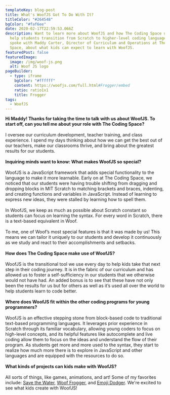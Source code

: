 ```yaml
---
templateKey: blog-post
title: What's WoofJS Got To Do With It?
titleColor: "#264548"
bgColor: "#faf6ee"
date: 2020-02-17T22:59:53.066Z
description: Want to learn more about WoofJS and how The Coding Space uses it to
  help students transition from Scratch to higher-level coding languages? We
  spoke with Maddy Carter, Director of Curriculum and Operations at The Coding
  Space, about what kids can expect to learn with WoofJS.
featuredPost: false
featuredImage:
  image: /img/woof-js.png
  alt: Woof JS logo
pageBuilder:
  - type: iframe
    bgColor: "#ffffff"
    content: https://woofjs.com/full.html#Frogger/embed
    ratio: ratio1x1
    title: Frogger
tags:
  - WoofJS
---
```

**Hi Maddy! Thanks for taking the time to talk with us about WoofJS. To start off, can you tell me about your role with The Coding Space?**\
\
I oversee our curriculum development, teacher training, and class experience. I spend my days thinking about how we can get the best out of our teachers, make our classrooms thrive, and bring about the greatest results for our students.\
\
**Inquiring minds want to know: What makes WoofJS so special?**\
\
WoofJS is a JavaScript framework that adds special functionality to the language to make it more learnable. Early on at The Coding Space, we noticed that our students were having trouble shifting from dragging and dropping blocks in MIT Scratch to matching brackets and braces, indenting, and creating functions and variables in JavaScript. Instead of learning to express new ideas, they were stalled by learning how to spell them. \
\
In WoofJS, we keep as much as possible about Scratch constant so students can focus on learning the syntax. For every word in Scratch, there is a text-based equivalent in Woof. \
\
To me, one of Woof’s most special features is that it was made by us! This means we can tailor it uniquely to our students and develop it continuously as we study and react to their accomplishments and setbacks.\
\
**How does The Coding Space make use of WoofJS?** \
\
WoofJS is the transitional tool we use every day to help kids take that next step in their coding journey. It is in the fabric of our curriculum and has allowed us to foster a self-sufficiency in our students that we otherwise would not have had. An added bonus is to see that these have not only been the results for us but for others as well as it’s used all over the world to help students learn to code better.\
\
**Where does WoofJS fit within the other coding programs for young programmers?** \
\
WoofJS is an effective stepping stone from block-based code to traditional text-based programming languages. It leverages prior experience in Scratch through its familiar vocabulary, allowing young coders to focus on high-level concepts, and its helpful features like autocomplete and live coding allow them to focus on the ideas and understand the flow of their program. As students get more and more used to the syntax, they start to realize how much more there is to explore in JavaScript and other languages and are equipped with the resources to do so.\
\
**What kinds of projects can kids make with WoofJS?**\
\
All sorts of things, like games, animations, and art! Some of my favorites include: [Save the Water](https://woofjs.com/full.html#games_for_change), [Woof Frogger](http://woofjs.com/full.html#Frogger), and [Emoji Dodger](https://woofjs.com/full#poop-emoji-12). We're excited to see what kids create with WoofJS!
